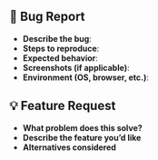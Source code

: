 ## 🐛 Bug Report
- **Describe the bug**:
- **Steps to reproduce**:
- **Expected behavior**:
- **Screenshots (if applicable)**:
- **Environment (OS, browser, etc.)**:

## 💡 Feature Request
- **What problem does this solve?**
- **Describe the feature you’d like**
- **Alternatives considered**

